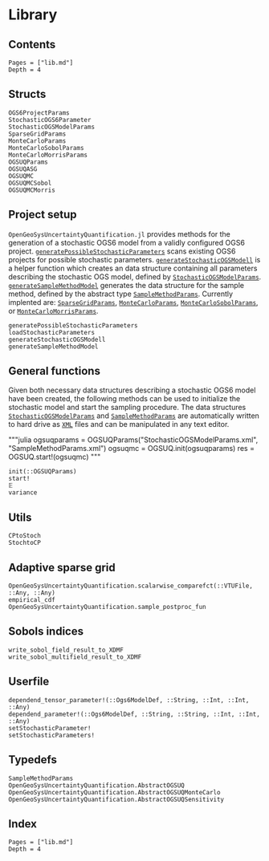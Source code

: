 # Library

## Contents 

```@contents
Pages = ["lib.md"]
Depth = 4
```

## Structs

```@docs
OGS6ProjectParams
StochasticOGS6Parameter
StochasticOGSModelParams
SparseGridParams
MonteCarloParams
MonteCarloSobolParams
MonteCarloMorrisParams
OGSUQParams
OGSUQASG
OGSUQMC
OGSUQMCSobol
OGSUQMCMorris
```

## Project setup

`OpenGeoSysUncertaintyQuantification.jl` provides methods for the generation of a stochastic OGS6 model from a validly configured OGS6 project. [`generatePossibleStochasticParameters`](@ref) scans existing OGS6 projects for possible stochastic parameters. [`generateStochasticOGSModell`](@ref) is a helper function which creates an data structure containing all parameters describing the stochastic OGS model, defined by [`StochasticOGSModelParams`](@ref). [`generateSampleMethodModel`](@ref) generates the data structure for the sample method, defined by the abstract type [`SampleMethodParams`](@ref). Currently implented are: [`SparseGridParams`](@ref), [`MonteCarloParams`](@ref), [`MonteCarloSobolParams`](@ref), or [`MonteCarloMorrisParams`](@ref).

```@docs
generatePossibleStochasticParameters
loadStochasticParameters
generateStochasticOGSModell
generateSampleMethodModel
```

## General functions

Given both necessary data structures describing a stochastic OGS6 model have been created, the following methods can be used to initialize the stochastic model and start the sampling procedure. The data structures [`StochasticOGSModelParams`](@ref) and [`SampleMethodParams`](@ref) are automatically written to hard drive as [`XML`](https://github.com/baxmittens/XMLParser.jl/blob/9f28a42e14c238b913d994525d291e89f00a1aad/src/XMLParser/julia2xml.jl#L35) files and can be manipulated in any text editor.

"""julia
ogsuqparams = OGSUQParams("StochasticOGSModelParams.xml", "SampleMethodParams.xml")
ogsuqmc = OGSUQ.init(ogsuqparams)
res = OGSUQ.start!(ogsuqmc)
"""

```@docs
init(::OGSUQParams)
start!
𝔼
variance
```

## Utils
```@docs
CPtoStoch
StochtoCP
```


## Adaptive sparse grid 
```@docs
OpenGeoSysUncertaintyQuantification.scalarwise_comparefct(::VTUFile, ::Any, ::Any)
empirical_cdf
OpenGeoSysUncertaintyQuantification.sample_postproc_fun
```

## Sobols indices 
```@docs
write_sobol_field_result_to_XDMF
write_sobol_multifield_result_to_XDMF
```

## Userfile
```@docs
dependend_tensor_parameter!(::Ogs6ModelDef, ::String, ::Int, ::Int, ::Any)
dependend_parameter!(::Ogs6ModelDef, ::String, ::String, ::Int, ::Int, ::Any)
setStochasticParameter!
setStochasticParameters!
```

## Typedefs
```@docs
SampleMethodParams
OpenGeoSysUncertaintyQuantification.AbstractOGSUQ
OpenGeoSysUncertaintyQuantification.AbstractOGSUQMonteCarlo
OpenGeoSysUncertaintyQuantification.AbstractOGSUQSensitivity
```

## Index

```@index
Pages = ["lib.md"]
Depth = 4
```
